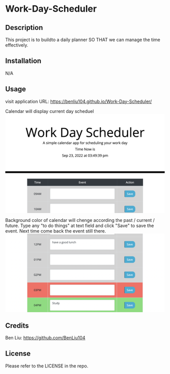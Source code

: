 # Work-Day-Scheduler


## Description

This project is to buildto a daily planner SO THAT we can manage the time effectively.

## Installation

N/A

## Usage

visit application URL: https://benliu104.github.io/Work-Day-Scheduler/

Calendar will display current day scheduel
<img src="./Assets/step1.png" alt="alt text" width="800px" height="auto" style="display:block">


Background color of calendar will chenge according the past / current / future.
Type any "to do things" at text field and click "Save" to save the event.
Next time come back the event still there.
<img src="./Assets/step2.png" alt="alt text" width="800px" height="auto" style="display:block">



## Credits

Ben Liu: https://github.com/BenLiu104

## License

Please refer to the LICENSE in the repo.